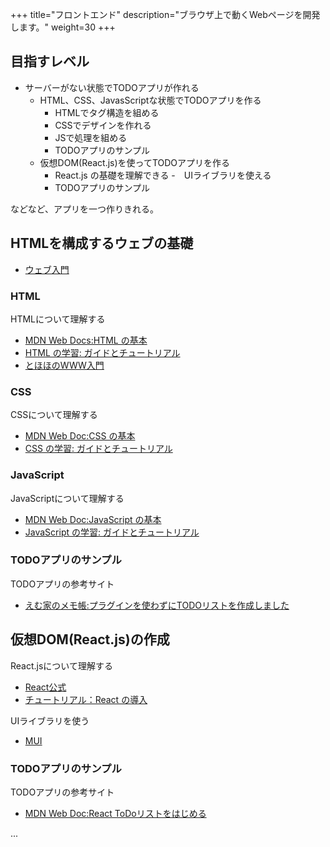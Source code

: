+++
title="フロントエンド"
description="ブラウザ上で動くWebページを開発します。"
weight=30
+++

## 目指すレベル
- サーバーがない状態でTODOアプリが作れる
    - HTML、CSS、JavasScriptな状態でTODOアプリを作る
        - HTMLでタグ構造を組める
        - CSSでデザインを作れる
        - JSで処理を組める
        - TODOアプリのサンプル
    - 仮想DOM(React.js)を使ってTODOアプリを作る
        - React.js の基礎を理解できる
        -　UIライブラリを使える
        - TODOアプリのサンプル

などなど、アプリを一つ作りきれる。

## HTMLを構成するウェブの基礎
- [ウェブ入門](https://developer.mozilla.org/ja/docs/Learn/Getting_started_with_the_web)

### HTML
HTMLについて理解する
- [MDN Web Docs:HTML の基本](https://developer.mozilla.org/ja/docs/Learn/Getting_started_with_the_web/HTML_basics)
- [HTML の学習: ガイドとチュートリアル](https://developer.mozilla.org/ja/docs/Learn/HTML)
- [とほほのWWW入門](https://www.tohoho-web.com/www.htm)

### CSS
CSSについて理解する
- [MDN Web Doc:CSS の基本](https://developer.mozilla.org/ja/docs/Learn/Getting_started_with_the_web/CSS_basics)
- [CSS の学習: ガイドとチュートリアル](https://developer.mozilla.org/ja/docs/Learn/CSS)

### JavaScript
JavaScriptについて理解する
- [MDN Web Doc:JavaScript の基本](https://developer.mozilla.org/ja/docs/Learn/Getting_started_with_the_web/JavaScript_basics)
- [JavaScript の学習: ガイドとチュートリアル](https://developer.mozilla.org/ja/docs/Learn/JavaScript)

### TODOアプリのサンプル
TODOアプリの参考サイト
- [えむ家のメモ帳:プラグインを使わずにTODOリストを作成しました](https://m-kenomemo.com/todo-list/)


## 仮想DOM(React.js)の作成
React.jsについて理解する
- [React公式](https://ja.reactjs.org/)
- [チュートリアル：React の導入](https://ja.reactjs.org/tutorial/tutorial.html)

UIライブラリを使う
- [MUI](https://mui.com/)

### TODOアプリのサンプル
TODOアプリの参考サイト
- [MDN Web Doc:React ToDoリストをはじめる](https://developer.mozilla.org/ja/docs/Learn/Tools_and_testing/Client-side_JavaScript_frameworks/React_todo_list_beginning)

...
